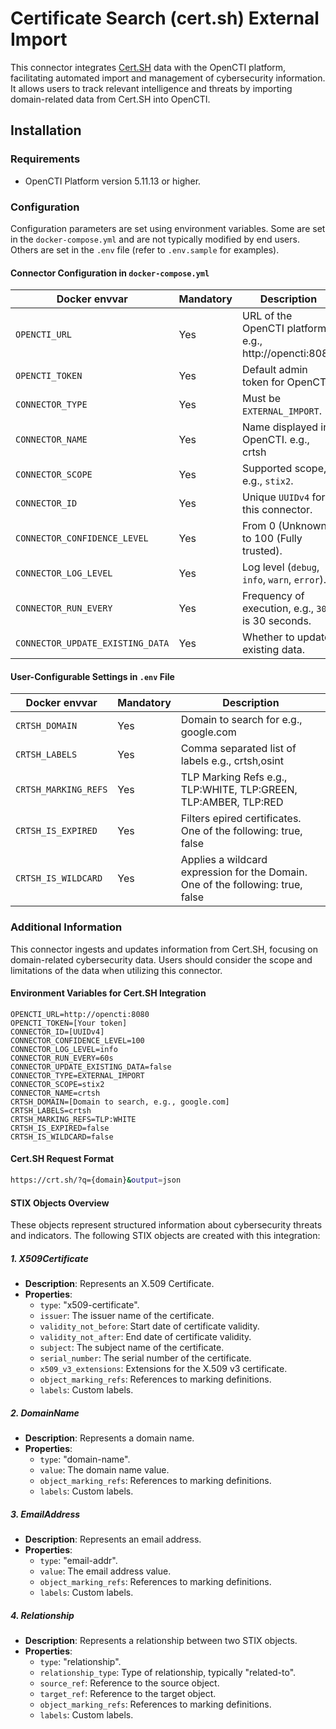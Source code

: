 # Certificate Search (cert.sh) External Import

This connector integrates [Cert.SH](https://crt.sh/) data with the OpenCTI platform, facilitating automated import and management of cybersecurity information. It allows users to track relevant intelligence and threats by importing domain-related data from Cert.SH into OpenCTI.

## Installation

### Requirements

- OpenCTI Platform version 5.11.13 or higher.

### Configuration

Configuration parameters are set using environment variables. Some are set in the `docker-compose.yml` and are not typically modified by end users. Others are set in the `.env` file (refer to `.env.sample` for examples).

#### Connector Configuration in `docker-compose.yml`

| Docker envvar            | Mandatory | Description                                   |
|--------------------------|-----------|-----------------------------------------------|
| `OPENCTI_URL`                 | Yes       | URL of the OpenCTI platform. e.g., http://opencti:8080                    |
| `OPENCTI_TOKEN`               | Yes       | Default admin token for OpenCTI.                 |
| `CONNECTOR_TYPE`         | Yes       | Must be `EXTERNAL_IMPORT`.                    |
| `CONNECTOR_NAME`         | Yes       | Name displayed in OpenCTI. e.g., crtsh                    |
| `CONNECTOR_SCOPE`        | Yes       | Supported scope, e.g., `stix2`.           |
| `CONNECTOR_ID`                | Yes       | Unique `UUIDv4` for this connector.              |
| `CONNECTOR_CONFIDENCE_LEVEL`  | Yes       | From 0 (Unknown) to 100 (Fully trusted).   |
| `CONNECTOR_LOG_LEVEL`         | Yes       | Log level (`debug`, `info`, `warn`, `error`).    |
| `CONNECTOR_RUN_EVERY`         | Yes       | Frequency of execution, e.g., `30s` is 30 seconds.     |
| `CONNECTOR_UPDATE_EXISTING_DATA` | Yes   | Whether to update existing data.                |

#### User-Configurable Settings in `.env` File

| Docker envvar                 | Mandatory | Description                                      |
|-------------------------------|-----------|--------------------------------------------------|
| `CRTSH_DOMAIN`             | Yes       | Domain to search for e.g., google.com                            |
| `CRTSH_LABELS`             | Yes       | Comma separated list of labels e.g., crtsh,osint                            |
| `CRTSH_MARKING_REFS`             | Yes       | TLP Marking Refs e.g., TLP:WHITE, TLP:GREEN, TLP:AMBER, TLP:RED                            |
| `CRTSH_IS_EXPIRED`             | Yes       | Filters epired certificates. One of the following: true, false                            |
| `CRTSH_IS_WILDCARD`             | Yes       | Applies a wildcard expression for the Domain. One of the following: true, false                            |

### Additional Information

This connector ingests and updates information from Cert.SH, focusing on domain-related cybersecurity data. Users should consider the scope and limitations of the data when utilizing this connector.

#### Environment Variables for Cert.SH Integration
```env
OPENCTI_URL=http://opencti:8080
OPENCTI_TOKEN=[Your token]
CONNECTOR_ID=[UUIDv4]
CONNECTOR_CONFIDENCE_LEVEL=100
CONNECTOR_LOG_LEVEL=info
CONNECTOR_RUN_EVERY=60s
CONNECTOR_UPDATE_EXISTING_DATA=false
CONNECTOR_TYPE=EXTERNAL_IMPORT
CONNECTOR_SCOPE=stix2
CONNECTOR_NAME=crtsh
CRTSH_DOMAIN=[Domain to search, e.g., google.com]
CRTSH_LABELS=crtsh
CRTSH_MARKING_REFS=TLP:WHITE
CRTSH_IS_EXPIRED=false
CRTSH_IS_WILDCARD=false
```

#### Cert.SH Request Format
```bash
https://crt.sh/?q={domain}&output=json
```

#### STIX Objects Overview
These objects represent structured information about cybersecurity threats and indicators. The following STIX objects are created with this integration:

##### 1. X509Certificate
- **Description**: Represents an X.509 Certificate.
- **Properties**:
  - `type`: "x509-certificate".
  - `issuer`: The issuer name of the certificate.
  - `validity_not_before`: Start date of certificate validity.
  - `validity_not_after`: End date of certificate validity.
  - `subject`: The subject name of the certificate.
  - `serial_number`: The serial number of the certificate.
  - `x509_v3_extensions`: Extensions for the X.509 v3 certificate.
  - `object_marking_refs`: References to marking definitions.
  - `labels`: Custom labels.

##### 2. DomainName
- **Description**: Represents a domain name.
- **Properties**:
  - `type`: "domain-name".
  - `value`: The domain name value.
  - `object_marking_refs`: References to marking definitions.
  - `labels`: Custom labels.

##### 3. EmailAddress
- **Description**: Represents an email address.
- **Properties**:
  - `type`: "email-addr".
  - `value`: The email address value.
  - `object_marking_refs`: References to marking definitions.
  - `labels`: Custom labels.

##### 4. Relationship
- **Description**: Represents a relationship between two STIX objects.
- **Properties**:
  - `type`: "relationship".
  - `relationship_type`: Type of relationship, typically "related-to".
  - `source_ref`: Reference to the source object.
  - `target_ref`: Reference to the target object.
  - `object_marking_refs`: References to marking definitions.
  - `labels`: Custom labels.
